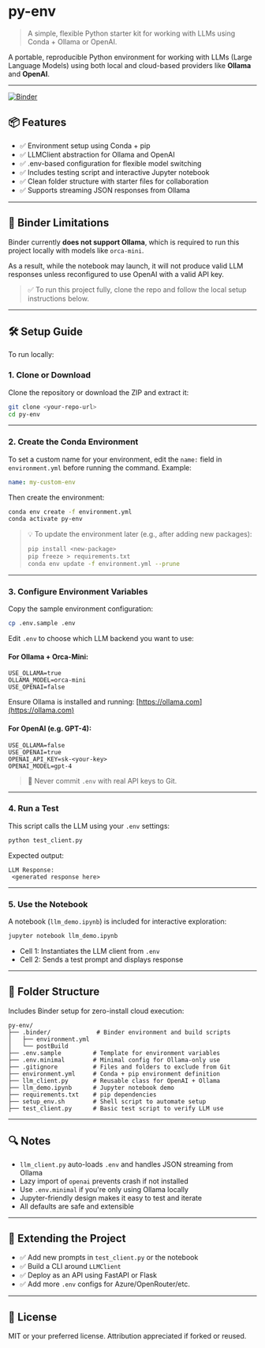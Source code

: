 # py-env

> A simple, flexible Python starter kit for working with LLMs using Conda + Ollama or OpenAI.

A portable, reproducible Python environment for working with LLMs (Large Language Models) using both local and cloud-based providers like **Ollama** and **OpenAI**.

---

[![Binder](https://mybinder.org/badge_logo.svg)](https://mybinder.org/v2/gh/vedanta/py-env/HEAD?labpath=llm_demo.ipynb)

## 📦 Features

* ✅ Environment setup using Conda + pip
* ✅ LLMClient abstraction for Ollama and OpenAI
* ✅ .env-based configuration for flexible model switching
* ✅ Includes testing script and interactive Jupyter notebook
* ✅ Clean folder structure with starter files for collaboration
* ✅ Supports streaming JSON responses from Ollama

---

## 🚫 Binder Limitations

Binder currently **does not support Ollama**, which is required to run this project locally with models like `orca-mini`.

As a result, while the notebook may launch, it will not produce valid LLM responses unless reconfigured to use OpenAI with a valid API key.

> ✅ To run this project fully, clone the repo and follow the local setup instructions below.

---

## 🛠️ Setup Guide

To run locally:

### 1. Clone or Download

Clone the repository or download the ZIP and extract it:

```bash
git clone <your-repo-url>
cd py-env
```

---

### 2. Create the Conda Environment

To set a custom name for your environment, edit the `name:` field in `environment.yml` before running the command. Example:

```yaml
name: my-custom-env
```

Then create the environment:

```bash
conda env create -f environment.yml
conda activate py-env
```

> 💡 To update the environment later (e.g., after adding new packages):
>
> ```bash
> pip install <new-package>
> pip freeze > requirements.txt
> conda env update -f environment.yml --prune
> ```

---

### 3. Configure Environment Variables

Copy the sample environment configuration:

```bash
cp .env.sample .env
```

Edit `.env` to choose which LLM backend you want to use:

#### For **Ollama + Orca-Mini**:

```dotenv
USE_OLLAMA=true
OLLAMA_MODEL=orca-mini
USE_OPENAI=false
```

Ensure Ollama is installed and running: [https://ollama.com](https://ollama.com)

#### For **OpenAI (e.g. GPT-4)**:

```dotenv
USE_OLLAMA=false
USE_OPENAI=true
OPENAI_API_KEY=sk-<your-key>
OPENAI_MODEL=gpt-4
```

> 🔐 Never commit `.env` with real API keys to Git.

---

### 4. Run a Test

This script calls the LLM using your `.env` settings:

```bash
python test_client.py
```

Expected output:

```
LLM Response:
 <generated response here>
```

---

### 5. Use the Notebook

A notebook (`llm_demo.ipynb`) is included for interactive exploration:

```bash
jupyter notebook llm_demo.ipynb
```

* Cell 1: Instantiates the LLM client from `.env`
* Cell 2: Sends a test prompt and displays response

---

## 📁 Folder Structure

Includes Binder setup for zero-install cloud execution:

```
py-env/
├── .binder/             # Binder environment and build scripts
│   ├── environment.yml
│   └── postBuild
├── .env.sample         # Template for environment variables
├── .env.minimal        # Minimal config for Ollama-only use
├── .gitignore          # Files and folders to exclude from Git
├── environment.yml     # Conda + pip environment definition
├── llm_client.py       # Reusable class for OpenAI + Ollama
├── llm_demo.ipynb      # Jupyter notebook demo
├── requirements.txt    # pip dependencies
├── setup_env.sh        # Shell script to automate setup
├── test_client.py      # Basic test script to verify LLM use
```

---

## 🔍 Notes

* `llm_client.py` auto-loads `.env` and handles JSON streaming from Ollama
* Lazy import of `openai` prevents crash if not installed
* Use `.env.minimal` if you're only using Ollama locally
* Jupyter-friendly design makes it easy to test and iterate
* All defaults are safe and extensible

---

## 🔁 Extending the Project

* ✅ Add new prompts in `test_client.py` or the notebook
* ✅ Build a CLI around `LLMClient`
* ✅ Deploy as an API using FastAPI or Flask
* ✅ Add more `.env` configs for Azure/OpenRouter/etc.

---

## 🪪 License

MIT or your preferred license. Attribution appreciated if forked or reused.
